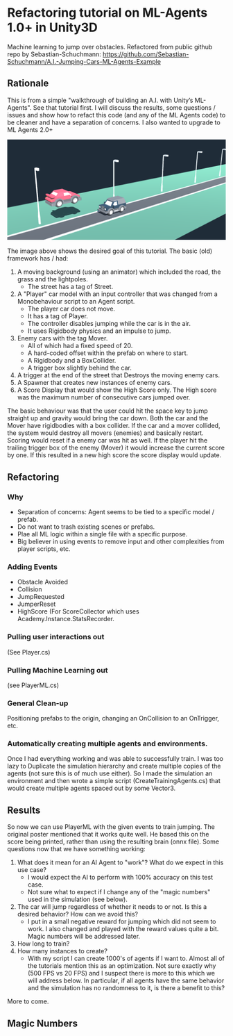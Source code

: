 # Refactoring tutorial on ML-Agents 1.0+ in Unity3D
Machine learning to jump over obstacles. Refactored from public github repo by Sebastian-Schuchmann: https://github.com/Sebastian-Schuchmann/A.I.-Jumping-Cars-ML-Agents-Example

## Rationale
This is from a simple "walkthrough of building an A.I. with Unity’s ML-Agents". See that tutorial first. I will discuss the results, some questions / issues and show how to refact this code (and any of the ML Agents code) to be cleaner and have a separation of concerns. I also wanted to upgrade to ML Agents 2.0+

![Car jumping over another car](CarJumpingOverCar_01.png)

The image above shows the desired goal of this tutorial. The basic (old) framework has / had:
1. A moving background (using an animator) which included the road, the grass and the lightpoles.
   * The street has a tag of Street.
2. A "Player" car model with an input controller that was changed from a Monobehaviour script to an Agent script.
   * The player car does not move.
   * It has a tag of Player.
   * The controller disables jumping while the car is in the air.
   * It uses Rigidbody physics and an impulse to jump.
3. Enemy cars with the tag Mover.
   * All of which had a fixed speed of 20. 
   * A hard-coded offset within the prefab on where to start.
   * A Rigidbody and a BoxCollider.
   * A trigger box slightly behind the car.
4. A trigger at the end of the street that Destroys the moving enemy cars.
5. A Spawner that creates new instances of enemy cars.
6. A Score Display that would show the High Score only. The High score was the maximum number of consecutive cars jumped over. 

The basic behaviour was that the user could hit the space key to jump straight up and gravity would bring the car down. Both the car and the Mover have rigidbodies with a box collider. If the car and a mover collided, the system would destroy all movers (enemies) and basically restart. Scoring would reset if a enemy car was hit as well. If the player hit the trailing trigger box of the enemy (Mover) it would increase the current score by one. If this resulted in a new high score the score display would update.
## Refactoring
### Why
* Separation of concerns: Agent seems to be tied to a specific model / prefab.
* Do not want to trash existing scenes or prefabs.
* Plae all ML logic within a single file with a specific purpose.
* Big believer in using events to remove input and other complexities from player scripts, etc.
### Adding Events
* Obstacle Avoided
* Collision
* JumpRequested
* JumperReset
* HighScore (For ScoreCollector which uses Academy.Instance.StatsRecorder.
### Pulling user interactions out
(See Player.cs)
### Pulling Machine Learning out
(see PlayerML.cs)
### General Clean-up
Positioning prefabs to the origin, changing an OnCollision to an OnTrigger, etc.
### Automatically creating multiple agents and environments.
Once I had everything working and was able to successfully train. I was too lazy to Duplicate the simulation hierarchy and create multiple copies of the agents (not sure this is of much use either). So I made the simulation an environment and then wrote a simple script (CreateTrainingAgents.cs) that would create multiple agents spaced out by some Vector3.
## Results
So now we can use PlayerML with the given events to train jumping. The original poster mentioned that it works quite well. He based this on the score being printed, rather than using the resulting brain (onnx file). Some questions now that we have something working:
1. What does it mean for an AI Agent to "work"? What do we expect in this use case?
   * I would expect the AI to perform with 100% accuracy on this test case.
   * Not sure what to expect if I change any of the "magic numbers" used in the simulation (see below).
2. The car will jump regardless of whether it needs to or not. Is this a desired behavior? How can we avoid this?
   * I put in a small negative reward for jumping which did not seem to work. I also changed and played with the reward values quite a bit. Magic numbers will be addressed later. 
3. How long to train?
4. How many instances to create?
   * With my script I can create 1000's of agents if I want to. Almost all of the tutorials mention this as an optimization. Not sure exactly why (500 FPS vs 20 FPS) and I suspect there is more to this which we will address below. In particular, if all agents have the same behavior and the simulation has no randomness to it, is there a benefit to this?

More to come.
## Magic Numbers
